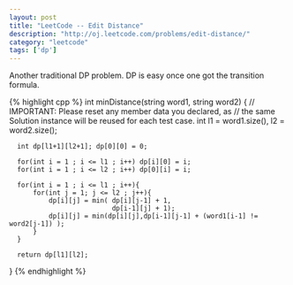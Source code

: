 ```yaml
---
layout: post
title: "LeetCode -- Edit Distance"
description: "http://oj.leetcode.com/problems/edit-distance/"
category: "leetcode"
tags: ['dp']
---
```


Another traditional DP problem. DP is easy once one got the transition formula.

{% highlight cpp %}
  int minDistance(string word1, string word2) {
      // IMPORTANT: Please reset any member data you declared, as
      // the same Solution instance will be reused for each test case.
      int l1 = word1.size(), l2 = word2.size();
      
      int dp[l1+1][l2+1]; dp[0][0] = 0;
      
      for(int i = 1 ; i <= l1 ; i++) dp[i][0] = i;
      for(int i = 1 ; i <= l2 ; i++) dp[0][i] = i;
      
      for(int i = 1 ; i <= l1 ; i++){
          for(int j = 1; j <= l2 ; j++){
              dp[i][j] = min( dp[i][j-1] + 1,
                              dp[i-1][j] + 1);
              dp[i][j] = min(dp[i][j],dp[i-1][j-1] + (word1[i-1] != word2[j-1]) );
          }
      }
      
      return dp[l1][l2];
  }
{% endhighlight %}
